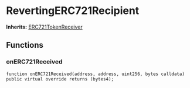 # RevertingERC721Recipient
**Inherits:**
[ERC721TokenReceiver](/lib/solady/test/ERC721.t.sol/abstract.ERC721TokenReceiver.md)


## Functions
### onERC721Received


```solidity
function onERC721Received(address, address, uint256, bytes calldata) public virtual override returns (bytes4);
```

